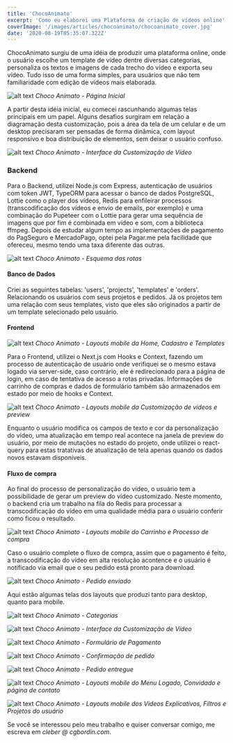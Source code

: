 ```yaml
---
title: 'ChocoAnimato'
excerpt: 'Como eu elaborei uma Plataforma de criação de vídeos online'
coverImage: '/images/articles/chocoanimato/chocoanimato_cover.jpg'
date: '2020-08-19T05:35:07.322Z'
---
```


ChocoAnimato surgiu de uma idéia de produzir uma plataforma online, onde o usuário escolhe um template de vídeo dentre diversas categorias, personaliza os textos e imagens de cada trecho do vídeo e exporta seu vídeo. Tudo isso de uma forma simples, para usuários que não tem familiaridade com edição de vídeos mais elaborada.

![alt text](/images/articles/chocoanimato/chocoanimato_home.jpg "Choco Animato - Interface da Home")
*Choco Animato - Página Inicial*

A partir desta idéia inicial, eu comecei rascunhando algumas telas principais em um papel. Alguns desafios surgiram em relação a diagramação desta customização, pois a área da tela de um celular e de um desktop precisaram ser pensadas de forma dinâmica, com layout responsivo e boa distribuição de elementos, sem deixar o usuário confuso.

![alt text](/images/articles/chocoanimato/chocoanimato_video_custom.jpg "Choco Animato - Interface da Customização de Vídeo")
*Choco Animato - Interface da Customização de Vídeo*

### Backend

Para o Backend, utilizei Node.js com Express, autenticação de usuários com token JWT, TypeORM para acessar o banco de dados PostgreSQL, Lottie como o player dos vídeos, Redis para enfileirar processos (transcodificação dos vídeos e envio de emails, por exemplo) e uma combinação do Pupeteer com o Lottie para gerar uma sequência de imagens  que por fim é combinada em vídeo e som, com a biblioteca ffmpeg. Depois de estudar algum tempo as implementações de pagamento do PagSeguro e MercadoPago, optei pela Pagar.me pela facilidade que ofereceu, mesmo tendo uma taxa diferente das outras.

![alt text](/images/articles/chocoanimato/chocoanimato_schematic01.jpg "Choco Animato - Esquema de rotas")
*Choco Animato - Esquema das rotas*

#### Banco de Dados

Criei as seguintes tabelas: 'users', 'projects', 'templates' e 'orders'. Relacionando os usuários com seus projetos e pedidos. Já os projetos tem uma relação com seus templates, visto que eles são originados a partir de um template selecionado pelo usuário.

#### Frontend

![alt text](/images/articles/chocoanimato/chocoanimato_mobile_01.jpg "Choco Animato - Layouts mobile da Home, Cadastro e Templates")
*Choco Animato - Layouts mobile da Home, Cadastro e Templates*

Para o Frontend, utilizei o Next.js com Hooks e Context, fazendo um processo de autenticação de usuário onde verifiquei se o mesmo estava logado via server-side, caso contrário, ele é redirecionado para a página de login, em caso de tentativa de acesso a rotas privadas. Informações de carrinho de compras e dados de formulário também são armazenados em estado por meio de hooks e Context.

![alt text](/images/articles/chocoanimato/chocoanimato_mobile_04.jpg "Choco Animato - Layouts mobile da Customização de vídeos e preview")
*Choco Animato - Layouts mobile da Customização de vídeos e preview*

Enquanto o usuário modifica os campos de texto e cor da personalização do vídeo, uma atualização em tempo real acontece na janela de preview do usuário, por meio de mutações no estado do projeto, onde utilizei o react-query para estas tratativas de atualização de tela apenas quando os dados novos estavam disponíveis.

#### Fluxo de compra

Ao final do processo de personalização do vídeo, o usuário tem a possibilidade de gerar um preview do vídeo customizado. Neste momento, o backend cria um trabalho na fila do Redis para processar a transcodificação do vídeo em uma qualidade média para o usuário conferir como ficou o resultado.

![alt text](/images/articles/chocoanimato/chocoanimato_mobile_05.jpg "Choco Animato - Layouts mobile do Carrinho e Processo de compra")
*Choco Animato - Layouts mobile do Carrinho e Processo de compra*


Caso o usuário complete o fluxo de compra, assim que o pagamento é feito, a transcodificação do vídeo em alta resolução acontence e o usuário é notificado via email que o seu pedido está pronto para download.

![alt text](/images/articles/chocoanimato/chocoanimato_order_success.jpg "Choco Animato - Pedido enviado")
*Choco Animato - Pedido enviado*

Aqui estão algumas telas dos layouts que produzi tanto para desktop, quanto para mobile.

![alt text](/images/articles/chocoanimato/chocoanimato_categories.jpg "Choco Animato - Categorias")
*Choco Animato - Categorias*

![alt text](/images/articles/chocoanimato/chocoanimato_video_custom.jpg "Choco Animato - Interface da Customização de Vídeo")
*Choco Animato - Interface da Customização de Vídeo*

![alt text](/images/articles/chocoanimato/chocoanimato_order_address.jpg "Choco Animato - Formulário de Pagamento")
*Choco Animato - Formulário de Pagamento*

![alt text](/images/articles/chocoanimato/chocoanimato_order_confirm.jpg "Choco Animato - Confirmação de pedido")
*Choco Animato - Confirmação de pedido*

![alt text](/images/articles/chocoanimato/chocoanimato_order_delivered.jpg "Choco Animato - Pedido entregue")
*Choco Animato - Pedido entregue*

![alt text](/images/articles/chocoanimato/chocoanimato_mobile_02.jpg "Choco Animato - Layouts mobile do Menu Logado, Convidado e página de contato")
*Choco Animato - Layouts mobile do Menu Logado, Convidado e página de contato*

![alt text](/images/articles/chocoanimato/chocoanimato_mobile_03.jpg "Choco Animato - Layouts mobile dos Videos Explicativos, Filtros e Projetos do usuário")
*Choco Animato - Layouts mobile dos Videos Explicativos, Filtros e Projetos do usuário*


Se você se interessou pelo meu trabalho e quiser conversar comigo, me escreva em *cleber @ cgbordin.com*.